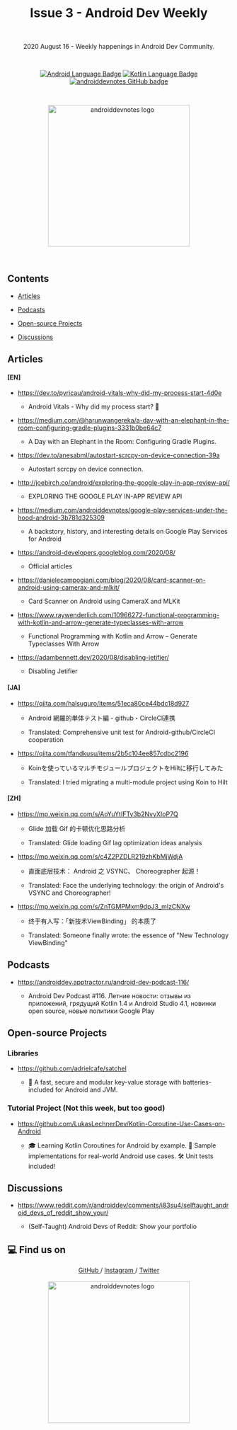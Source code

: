 <h1 align="center">Issue 3 - Android Dev Weekly</h1></br>

<p align="center">
2020 August 16 - Weekly happenings in Android Dev Community.
</p>
<br>

<p align="center">
  <a href="#"><img alt="Android Language Badge" src="https://badgen.net/badge/OS/Android?icon=https://raw.githubusercontent.com/androiddevnotes/awesome-android-kotlin-apps/master/assets/android.svg&color=3ddc84"/></a>
  <a href="#"><img alt="Kotlin Language Badge" src="https://badgen.net/badge/language/Kotlin?icon=https://raw.githubusercontent.com/androiddevnotes/awesome-android-kotlin-apps/master/assets/kotlin.svg&color=f18e33"/></a>
  <a href="https://github.com/androiddevnotes"><img alt="androiddevnotes GitHub badge" src="https://badgen.net/badge/GitHub/androiddevnotes?icon=github&color=24292e"/></a>
</p>

<br>
<p align="center">
<img width="320px" src="https://github.com/androiddevnotes/android-dev-weekly/blob/master/assets/androiddevnotes.png" alt="androiddevnotes logo"></img>
</p><br>


## Contents

- [Articles](#articles)

- [Podcasts](#podcasts)

- [Open-source Projects](#open-source-projects)

- [Discussions](#discussions)

## Articles

#### [EN]

- https://dev.to/pyricau/android-vitals-why-did-my-process-start-4d0e

    - Android Vitals - Why did my process start? 🌄

- https://medium.com/@harunwangereka/a-day-with-an-elephant-in-the-room-configuring-gradle-plugins-3331b0be64c7

    - A Day with an Elephant in the Room: Configuring Gradle Plugins.

- https://dev.to/anesabml/autostart-scrcpy-on-device-connection-39a

    - Autostart scrcpy on device connection.

- http://joebirch.co/android/exploring-the-google-play-in-app-review-api/

    - EXPLORING THE GOOGLE PLAY IN-APP REVIEW API

- https://medium.com/androiddevnotes/google-play-services-under-the-hood-android-3b781d325309

    - A backstory, history, and interesting details on Google Play Services for Android

- https://android-developers.googleblog.com/2020/08/

    - Official articles

- https://danielecampogiani.com/blog/2020/08/card-scanner-on-android-using-camerax-and-mlkit/

    - Card Scanner on Android using CameraX and MLKit

- https://www.raywenderlich.com/10966272-functional-programming-with-kotlin-and-arrow-generate-typeclasses-with-arrow

    - Functional Programming with Kotlin and Arrow – Generate Typeclasses With Arrow

- https://adambennett.dev/2020/08/disabling-jetifier/

    - Disabling Jetifier


#### [JA]

- https://qiita.com/halsuguro/items/51eca80ce44bdc18d927

    - Android 網羅的単体テスト編 - github・CircleCI連携

    - Translated: Comprehensive unit test for Android-github/CircleCI cooperation

- https://qiita.com/tfandkusu/items/2b5c104ee857cdbc2196

    - Koinを使っているマルチモジュールプロジェクトをHiltに移行してみた

    - Translated: I tried migrating a multi-module project using Koin to Hilt   


#### [ZH]

- https://mp.weixin.qq.com/s/AoYuYtIFTy3b2NvyXIoP7Q

    - Glide 加载 Gif 的卡顿优化思路分析

    - Translated: Glide loading Gif lag optimization ideas analysis

- https://mp.weixin.qq.com/s/c4Z2PZDLR219zhKbMjWdjA

    - 直面底层技术： Android 之 VSYNC、 Choreographer 起源！

    - Translated: Face the underlying technology: the origin of Android's VSYNC and Choreographer!

- https://mp.weixin.qq.com/s/ZnTGMPMxm9dpJ3_mlzCNXw

    - 终于有人写：「新技术ViewBinding」 的本质了

    - Translated: Someone finally wrote: the essence of "New Technology ViewBinding"


## Podcasts
 
- https://androiddev.apptractor.ru/android-dev-podcast-116/

    - Android Dev Podcast #116. Летние новости: отзывы из приложений, грядущий Kotlin 1.4 и Android Studio 4.1, новинки open source, новые политики Google Play

## Open-source Projects

### Libraries

- https://github.com/adrielcafe/satchel

    - 🎒 A fast, secure and modular key-value storage with batteries-included for Android and JVM.

### Tutorial Project (Not this week, but too good)

- https://github.com/LukasLechnerDev/Kotlin-Coroutine-Use-Cases-on-Android

    - 🎓 Learning Kotlin Coroutines for Android by example. 🚀 Sample implementations for real-world Android use cases. 🛠 Unit tests included!

 
## Discussions

- https://www.reddit.com/r/androiddev/comments/i83su4/selftaught_android_devs_of_reddit_show_your/

    - (Self-Taught) Android Devs of Reddit: Show your portfolio


## :computer: Find us on

<div align="center">
	<a href="https://github.com/androiddevnotes"> GitHub </a> / <a href="https://www.instagram.com/androiddevnotes"> Instagram </a> / <a href="https://twitter.com/androiddevnotes"> Twitter </a>
	<br><br>
    <img width="320px" src="https://github.com/androiddevnotes/android-dev-weekly/blob/master/assets/androiddevnotes.png" alt="androiddevnotes logo"></img>
</div>